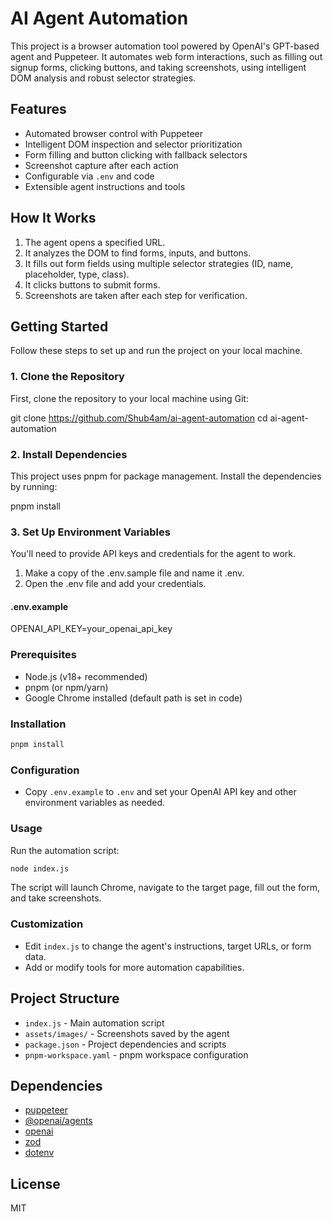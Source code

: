 # AI Agent Automation

This project is a browser automation tool powered by OpenAI's GPT-based agent and Puppeteer. It automates web form interactions, such as filling out signup forms, clicking buttons, and taking screenshots, using intelligent DOM analysis and robust selector strategies.

## Features
- Automated browser control with Puppeteer
- Intelligent DOM inspection and selector prioritization
- Form filling and button clicking with fallback selectors
- Screenshot capture after each action
- Configurable via `.env` and code
- Extensible agent instructions and tools

## How It Works
1. The agent opens a specified URL.
2. It analyzes the DOM to find forms, inputs, and buttons.
3. It fills out form fields using multiple selector strategies (ID, name, placeholder, type, class).
4. It clicks buttons to submit forms.
5. Screenshots are taken after each step for verification.

## Getting Started

Follow these steps to set up and run the project on your local machine.

### **1\. Clone the Repository**

First, clone the repository to your local machine using Git:

git clone https://github.com/Shub4am/ai-agent-automation
cd ai-agent-automation

### **2\. Install Dependencies**

This project uses pnpm for package management. Install the dependencies by running:

pnpm install

### **3\. Set Up Environment Variables**

You'll need to provide API keys and credentials for the agent to work.

1. Make a copy of the .env.sample file and name it .env.  
2. Open the .env file and add your credentials.

#### **.env.example**

OPENAI_API_KEY=your_openai_api_key  

### Prerequisites
- Node.js (v18+ recommended)
- pnpm (or npm/yarn)
- Google Chrome installed (default path is set in code)

### Installation
```sh
pnpm install
```

### Configuration
- Copy `.env.example` to `.env` and set your OpenAI API key and other environment variables as needed.

### Usage
Run the automation script:
```sh
node index.js
```

The script will launch Chrome, navigate to the target page, fill out the form, and take screenshots.

### Customization
- Edit `index.js` to change the agent's instructions, target URLs, or form data.
- Add or modify tools for more automation capabilities.

## Project Structure
- `index.js` - Main automation script
- `assets/images/` - Screenshots saved by the agent
- `package.json` - Project dependencies and scripts
- `pnpm-workspace.yaml` - pnpm workspace configuration

## Dependencies
- [puppeteer](https://pptr.dev/)
- [@openai/agents](https://www.npmjs.com/package/@openai/agents)
- [openai](https://www.npmjs.com/package/openai)
- [zod](https://www.npmjs.com/package/zod)
- [dotenv](https://www.npmjs.com/package/dotenv)

## License
MIT
